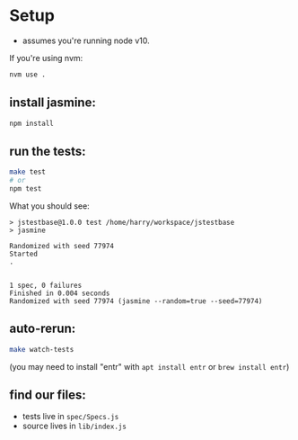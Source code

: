 # Setup


* assumes you're running node v10.

If you're using nvm:

```sh
nvm use .
```

## install jasmine:

```sh
npm install
```


## run the tests:

```sh
make test
# or
npm test
```

What you should see:

```
> jstestbase@1.0.0 test /home/harry/workspace/jstestbase
> jasmine

Randomized with seed 77974
Started
.


1 spec, 0 failures
Finished in 0.004 seconds
Randomized with seed 77974 (jasmine --random=true --seed=77974)
```

## auto-rerun:

```sh
make watch-tests
```

(you may need to install "entr" with `apt install entr` or `brew install entr`)


## find our files:

* tests live in `spec/Specs.js`
* source lives in `lib/index.js`
